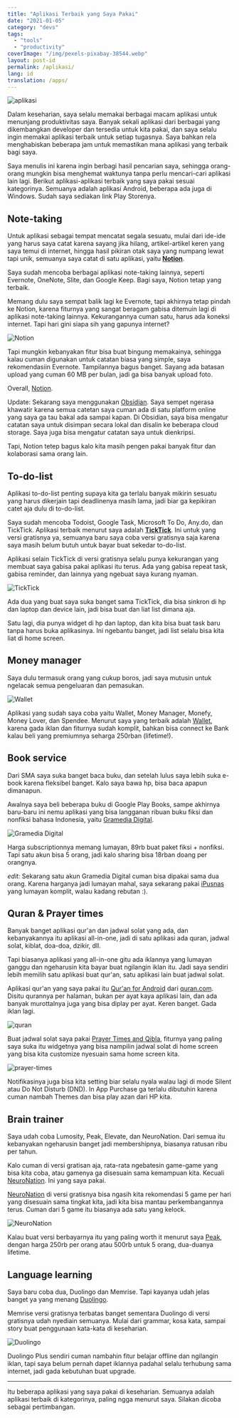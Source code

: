 ```yaml
---
title: "Aplikasi Terbaik yang Saya Pakai"
date: "2021-01-05"
category: "devs"
tags:
  - "tools"
  - "productivity"
coverImage: "/img/pexels-pixabay-38544.webp"
layout: post-id
permalink: /aplikasi/
lang: id
translation: /apps/
---
```


![aplikasi](/img/pexels-pixabay-38544.webp)

Dalam keseharian, saya selalu memakai berbagai macam aplikasi untuk menunjang produktivitas saya. Banyak sekali aplikasi dari berbagai yang dikembangkan developer dan tersedia untuk kita pakai, dan saya selalu ingin memakai aplikasi terbaik untuk setiap tugasnya. Saya bahkan rela menghabiskan beberapa jam untuk memastikan mana aplikasi yang terbaik bagi saya.

Saya menulis ini karena ingin berbagi hasil pencarian saya, sehingga orang-orang mungkin bisa menghemat waktunya tanpa perlu mencari-cari aplikasi lain lagi. Berikut aplikasi-aplikasi terbaik yang saya pakai sesuai kategorinya. Semuanya adalah aplikasi Android, beberapa ada juga di Windows. Sudah saya sediakan link Play Storenya.

## Note-taking

Untuk aplikasi sebagai tempat mencatat segala sesuatu, mulai dari ide-ide yang harus saya catat karena sayang jika hilang, artikel-artikel keren yang saya temui di internet, hingga hasil pikiran otak saya yang numpang lewat tapi unik, semuanya saya catat di satu aplikasi, yaitu **[Notion](https://play.google.com/store/apps/details?id=notion.id&hl=en&gl=US)**.

Saya sudah mencoba berbagai aplikasi note-taking lainnya, seperti Evernote, OneNote, Slite, dan Google Keep. Bagi saya, Notion tetap yang terbaik.

Memang dulu saya sempat balik lagi ke Evernote, tapi akhirnya tetap pindah ke Notion, karena fiturnya yang sangat beragam gabisa ditemuin lagi di aplikasi note-taking lainnya. Kekurangannya cuman satu, harus ada koneksi internet. Tapi hari gini siapa sih yang gapunya internet?

![Notion](/img/notion.webp)

Tapi mungkin kebanyakan fitur bisa buat bingung memakainya, sehingga kalau cuman digunakan untuk catatan biasa yang simple, saya rekomendasiin Evernote. Tampilannya bagus banget. Sayang ada batasan upload yang cuman 60 MB per bulan, jadi ga bisa banyak upload foto.

Overall, [Notion](https://play.google.com/store/apps/details?id=notion.id&hl=en&gl=US).

Update: Sekarang saya menggunakan [Obsidian](https://obsidian.md/). Saya sempet ngerasa khawatir karena semua catetan saya cuman ada di satu platform online yang saya ga tau bakal ada sampai kapan. Di Obsidian, saya bisa mengatur catatan saya untuk disimpan secara lokal dan disalin ke beberapa cloud storage. Saya juga bisa mengatur catatan saya untuk dienkripsi.

Tapi, Notion tetep bagus kalo kita masih pengen pakai banyak fitur dan kolaborasi sama orang lain.

## To-do-list

Aplikasi to-do-list penting supaya kita ga terlalu banyak mikirin sesuatu yang harus dikerjain tapi deadlinenya masih lama, jadi biar ga kepikiran catet aja dulu di to-do-list.

Saya sudah mencoba Todoist, Google Task, Microsoft To Do, Any.do, dan TickTick. Aplikasi terbaik menurut saya adalah **[TickTick](https://play.google.com/store/apps/details?id=notion.id&hl=en&gl=US)**. Ini untuk yang versi gratisnya ya, semuanya baru saya coba versi gratisnya saja karena saya masih belum butuh untuk bayar buat sekedar to-do-list.

Aplikasi selain TickTick di versi gratisnya selalu punya kekurangan yang membuat saya gabisa pakai aplikasi itu terus. Ada yang gabisa repeat task, gabisa reminder, dan lainnya yang ngebuat saya kurang nyaman.

![TickTick](/img/tick.webp)

Ada dua yang buat saya suka banget sama TickTick, dia bisa sinkron di hp dan laptop dan device lain, jadi bisa buat dan liat list dimana aja.

Satu lagi, dia punya widget di hp dan laptop, dan kita bisa buat task baru tanpa harus buka aplikasinya. Ini ngebantu banget, jadi list selalu bisa kita liat di home screen.

## Money manager

Saya dulu termasuk orang yang cukup boros, jadi saya mutusin untuk ngelacak semua pengeluaran dan pemasukan.

![Wallet](/img/wallet.webp)

Aplikasi yang sudah saya coba yaitu Wallet, Money Manager, Monefy, Money Lover, dan Spendee. Menurut saya yang terbaik adalah [Wallet](https://play.google.com/store/apps/details?id=com.droid4you.application.wallet&hl=en&gl=US), karena gada iklan dan fiturnya sudah komplit, bahkan bisa connect ke Bank kalau beli yang premiumnya seharga 250rban (lifetime!).

## Book service

Dari SMA saya suka banget baca buku, dan setelah lulus saya lebih suka e-book karena fleksibel banget. Kalo saya bawa hp, bisa baca apapun dimanapun.

Awalnya saya beli beberapa buku di Google Play Books, sampe akhirnya baru-baru ini nemu aplikasi yang bisa langganan ribuan buku fiksi dan nonfiksi bahasa Indonesia, yaitu [Gramedia Digital](https://play.google.com/store/apps/details?id=com.droid4you.application.wallet&hl=en&gl=US).

![Gramedia Digital](/img/gramed.webp)

Harga subscriptionnya memang lumayan, 89rb buat paket fiksi + nonfiksi. Tapi satu akun bisa 5 orang, jadi kalo sharing bisa 18rban doang per orangnya.

_edit:_ Sekarang satu akun Gramedia Digital cuman bisa dipakai sama dua orang. Karena harganya jadi lumayan mahal, saya sekarang pakai [iPusnas](https://play.google.com/store/apps/details?id=mam.reader.ipusnas&hl=en_US&gl=US) yang lumayan komplit, walau kadang rebutan :).

## Quran & Prayer times

Banyak banget aplikasi qur'an dan jadwal solat yang ada, dan kebanyakannya itu aplikasi all-in-one, jadi di satu aplikasi ada quran, jadwal solat, kiblat, doa-doa, dzikir, dll.

Tapi biasanya aplikasi yang all-in-one gitu ada iklannya yang lumayan ganggu dan ngeharusin kita bayar buat ngilangin iklan itu. Jadi saya sendiri lebih memilih satu aplikasi buat qur'an, satu aplikasi lain buat jadwal solat.

Aplikasi qur'an yang saya pakai itu [Qur'an for Android](https://play.google.com/store/apps/details?id=com.quran.labs.androidquran&hl=en&gl=US) dari [quran.com](https://quran.com). Disitu qurannya per halaman, bukan per ayat kaya aplikasi lain, dan ada banyak murottalnya juga yang bisa diplay per ayat. Keren banget. Gada iklan lagi.

![quran](/img/qurancom.webp)

Buat jadwal solat saya pakai [Prayer Times and Qibla](https://play.google.com/store/apps/details?id=com.reworewo.prayertimes&hl=en&gl=US), fiturnya yang paling saya suka itu widgetnya yang bisa nampilin jadwal solat di home screen yang bisa kita customize nyesuain sama home screen kita.

![prayer-times](/img/prayertimes.webp)

Notifikasinya juga bisa kita setting biar selalu nyala walau lagi di mode Silent atau Do Not Disturb (DND). In App Purchase ga terlalu dibutuhin karena cuman nambah Themes dan bisa play azan dari HP kita.

## Brain trainer

Saya udah coba Lumosity, Peak, Elevate, dan NeuroNation. Dari semua itu kebanyakan ngeharusin banget jadi membershipnya, biasanya ratusan ribu per tahun.

Kalo cuman di versi gratisan aja, rata-rata ngebatesin game-game yang bisa kita coba, atau gamenya ga disesuain sama kemampuan kita. Kecuali [NeuroNation](https://play.google.com/store/apps/details?id=air.nn.mobile.app.main&hl=en&gl=US). Ini yang saya pakai.

[NeuroNation](https://play.google.com/store/apps/details?id=air.nn.mobile.app.main&hl=en&gl=US) di versi gratisnya bisa ngasih kita rekomendasi 5 game per hari yang disesuain sama tingkat kita, jadi kita bisa mantau perkembangannya terus. Cuman dari 5 game itu biasanya ada satu yang kelock.

![NeuroNation](/img/neuronation.webp)

Kalau buat versi berbayarnya itu yang paling worth it menurut saya [Peak](https://play.google.com/store/apps/details?id=com.brainbow.peak.app&hl=en&gl=US), dengan harga 250rb per orang atau 500rb untuk 5 orang, dua-duanya lifetime.

## Language learning

Saya baru coba dua, Duolingo dan Memrise. Tapi kayanya udah jelas banget ya yang menang [Duolingo](https://play.google.com/store/apps/details?id=com.duolingo&hl=en&gl=US).

Memrise versi gratisnya terbatas banget sementara Duolingo di versi gratisnya udah nyediain semuanya. Mulai dari grammar, kosa kata, sampai story buat penggunaan kata-kata di keseharian.

![Duolingo](/img/duolingo.webp)

Duolingo Plus sendiri cuman nambahin fitur belajar offline dan ngilangin iklan, tapi saya belum pernah dapet iklannya padahal selalu terhubung sama internet, jadi gada kebutuhan buat upgrade.

---

Itu beberapa aplikasi yang saya pakai di keseharian. Semuanya adalah aplikasi terbaik di kategorinya, paling ngga menurut saya. Silakan dicoba sebagai pertimbangan.

